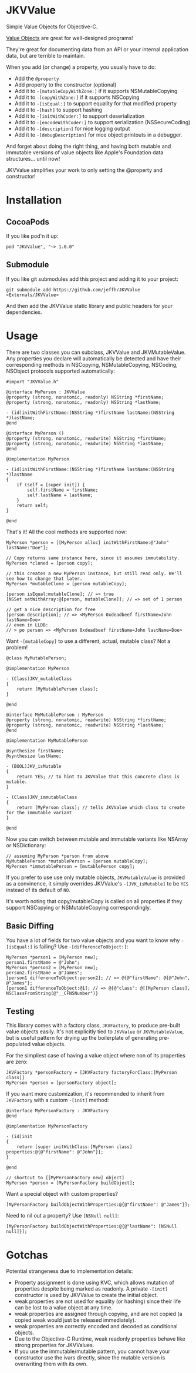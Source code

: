 JKVValue
========

Simple Value Objects for Objective-C.

[Value Objects][] are great for well-designed programs!

They're great for documenting data from an API or your internal
application data, but are terrible to maintain.

When you add (or change) a property, you usually have to do:

- Add the `@property`
- Add property to the constructor (optional)
- Add it to `-[mutableCopyWithZone:]` if it supports NSMutableCopying
- Add it to `-[copyWithZone:]` if it supports NSCopying
- Add it to `-[isEqual:]` to support equality for that modified property
- Add it to `-[hash]` to support hashing
- Add it to `-[initWithCoder:]` to support deserialization
- Add it to `-[encodeWithCoder:]` to support serialization (NSSecureCoding)
- Add it to `-[description]` for nice logging output
- Add it to `-[debugDescription]` for nice object printouts in a debugger.

And forget about doing the right thing, and having both mutable and immutable
versions of value objects like Apple's Foundation data structures...
until now!

JKVValue simplifies your work to only setting the @property and constructor!

[Value Objects]: http://en.wikipedia.org/wiki/Value_object

Installation
============

CocoaPods
---------

If you like pod'n it up:

    pod "JKVValue", "~> 1.0.0"

Submodule
---------

If you like git submodules add this project and adding it to your project:

    git submodule add https://github.com/jeffh/JKVValue <Externals/JKVValue>

And then add the JKVValue static library and public headers for your dependencies.

Usage
=====

There are two classes you can subclass, JKVValue and JKVMutableValue.
Any properties you declare will automatically be detected and have their
corresponding methods in NSCopying, NSMutableCopying, NSCoding, NSObject
protocols supported automatically:

    #import "JKVValue.h"

    @interface MyPerson : JKVValue
    @property (strong, nonatomic, readonly) NSString *firstName;
    @property (strong, nonatomic, readonly) NSString *lastName;

    - (id)initWithFirstName:(NSString *)firstName lastName:(NSString *)lastName;
    @end

    @interface MyPerson ()
    @property (strong, nonatomic, readwrite) NSString *firstName;
    @property (strong, nonatomic, readwrite) NSString *lastName;
    @end

    @implementation MyPerson

    - (id)initWithFirstName:(NSString *)firstName lastName:(NSString *)lastName
    {
        if (self = [super init]) {
            self.firstName = firstName;
            self.lastName = lastName;
        }
        return self;
    }

    @end

That's it! All the cool methods are supported now:

    MyPerson *person = [[MyPerson alloc] initWithFirstName:@"John" lastName:"Doe"];

    // Copy returns same instance here, since it assumes immutability.
    MyPerson *cloned = [person copy];

    // this creates a new MyPerson instance, but still read only. We'll see how to change that later.
    MyPerson *mutableClone = [person mutableCopy];

    [person isEqual:mutableClone]; // => true
    [NSSet setWithArray:@[person, mutableClone]]; // => set of 1 person

    // get a nice description for free
    [person description]; // => <MyPerson 0xdeadbeef firstName=John lastName=Doe>
    // even in LLDB:
    // > po person => <MyPerson 0xdeadbeef firstName=John lastName=Doe>

Want `-[mutableCopy]` to use a different, actual, mutable class? Not a problem!

    @class MyMutablePerson;

    @implementation MyPerson

    - (Class)JKV_mutableClass
    {
        return [MyMutablePerson class];
    }

    @end

    @interface MyMutablePerson : MyPerson
    @property (strong, nonatomic, readwrite) NSString *firstName;
    @property (strong, nonatomic, readwrite) NSString *lastName;
    @end

    @implementation MyMutablePerson

    @synthesize firstName;
    @synthesize lastName;

    - (BOOL)JKV_isMutable
    {
        return YES; // to hint to JKVValue that this concrete class is mutable.
    }

    - (Class)JKV_immutableClass
    {
        return [MyPerson class]; // tells JKVValue which class to create for the immutable variant
    }

    @end

Now you can switch between mutable and immutable variants like NSArray or NSDictionary:

    // assuming MyPerson *person from above
    MyMutablePerson *mutablePerson = [person mutableCopy];
    MyPerson *immutablePerson = [mutablePerson copy];

If you prefer to use use only mutable objects, `JKVMutableValue` is provided as a
convinence, it simply overrides JKVValue's `-[JVK_isMutable]` to be `YES` instead of its
default of `NO`.

It's worth noting that copy/mutableCopy is called on all properties if they support
NSCopying or NSMutableCopying correspondingly.

Basic Diffing
-------------

You have a lot of fields for two value objects and you want to know why `-[isEqual:]` is failing?
Use `-[differenceToObject:]`:

    MyPerson *person1 = [MyPerson new];
    person1.firstName = @"John";
    MyPerson *person2 = [MyPerson new];
    person2.firstName = @"James";
    [person1 differenceToObject:person2]; // => @{@"firstName": @[@"John", @"James"};
    [person1 differenceToObject:@1]; // => @{@"class": @[[MyPerson class], NSClassFromString(@"__CFNSNumber")}

Testing
-------

This library comes with a factory class, `JKVFactory`, to produce pre-built value objects easily.
It's not explicitly tied to `JKVValue` or `JKVMutableValue`, but is useful pattern for drying
up the boilerplate of generating pre-populated value objects.

For the simpliest case of having a value object where non of its properties are zero:

    JKVFactory *personFactory = [JKVFactory factoryForClass:[MyPerson class]]
    MyPerson *person = [personFactory object];

If you want more customization, it's recommended to inherit from `JKVFactory` with a
custom `-[init]` method:

    @interface MyPersonFactory : JKVFactory
    @end

    @implementation MyPersonFactory

    - (id)init
    {
        return [super initWithClass:[MyPerson class] properties:@{@"firstName": @"John"}];
    }

    @end

    // shortcut to [[MyPersonFactory new] object]
    MyPerson *person = [MyPersonFactory buildObject];

Want a special object with custom properties?

    [MyPersonFactory buildObjectWithProperties:@{@"firstName": @"James"}];

Need to nil out a property? Use `[NSNull null]`:

    [MyPersonFactory buildObjectWithProperties:@{@"lastName": [NSNull null]}];


Gotchas
=======

Potential strangeness due to implementation details:

 - Property assignment is done using KVC, which allows mutation of properties despite being marked as readonly. A private `-[init]` constructor is used by JKVValue to create the initial object.
 - weak properties are not used for equality (or hashing) since their life can be lost to a value object at any time.
 - weak properties are assigned through copying, and are not copied (a copied weak would just be released immediately).
 - weak properties are correctly encoded and decoded as conditional objects.
 - Due to the Objective-C Runtime, weak readonly properties behave like strong properties for JKVValues.
 - If you use the immutable/mutable pattern, you cannot have your constructor use the ivars directly, since the mutable version is overwriting them with its own.

